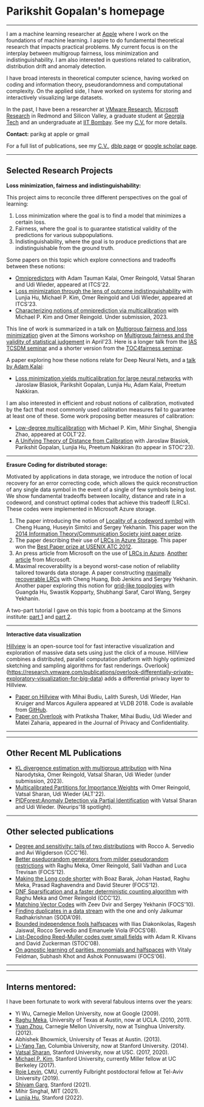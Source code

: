 # Parikshit Gopalan's homepage
---


I am a machine learning researcher at [Apple](https://machinelearning.apple.com/) where I work on the foundations of machine learning. I aspire to do fundamental theoretical research that impacts practical problems. My current focus is on the interplay between multigroup fairness, loss minimization and indistinguishability. I am also interested in questions related to calibration, distribution drift and anomaly detection. 

I have broad interests in theoretical computer science, having worked on coding and information theory, pseudorandomness and computational complexity. On the applied side, I have worked on systems for storing and interactively visualizing large datasets. 

In the past, I have been a researcher at [VMware Research](https://research.vmware.com/), [Microsoft Research](https://www.microsoft.com/en-us/research/) in Redmond and Silicon Valley, a graduate student at [Georgia Tech](https://aco.gatech.edu/) and an undergraduate at [IIT Bombay](https://www.cse.iitb.ac.in/). See my [C.V.](http://parikg.github.io/cv.pdf) for more details.

**Contact:** parikg at apple or gmail

For a full list of publications, see my [C.V.](http://parikg.github.io/cv.pdf), [dblp page](https://dblp.org/pid/16/1585.html) or [google scholar page](https://scholar.google.com/citations?user=fb2-dasAAAAJ&hl=en&oi=ao).

--- 

## Selected Research Projects


**Loss minimization, fairness and indistinguishability:**

This project aims to reconcile three different perspectives on the goal of learning:
1. Loss minimization where the goal is to find a model that minimizes a certain loss.
2. Fairness, where the goal is to guarantee statistical validity of the predictions for various subpopulations.
3. Indistinguishability, where the goal is to produce predictions that are indistinguishable from the ground truth. 

Some papers on this topic which explore connections and tradeoffs between these notions:
- [Omnipredictors](https://arxiv.org/abs/2109.05389) with Adam Tauman Kalai, Omer Reingold, Vatsal Sharan and Udi Wieder, appeared at ITCS'22.
- [Loss minimization through the lens of outcome indistinguishability](https://arxiv.org/abs/2210.08649) with Lunjia Hu, Michael P. Kim, Omer Reingold and Udi Wieder, appeared at ITCS'23.
- [Characterizing notions of omniprediction via multicalibration](https://arxiv.org/abs/2302.06726) with Michael P. Kim and Omer Reingold. Under submission, 2023.

This line of work is summarized in a talk  on [Multigroup fairness and loss minimization](https://www.youtube.com/live/9CnttO0rd0c?feature=share) given at the Simons workshop on [Multigroup fairness and the validity of statistical judgement](https://simons.berkeley.edu/workshops/multigroup-fairness-validity-statistical-judgment) in April'23. Here is a longer talk from the [IAS TCSDM seminar](https://youtu.be/fUO7Mdew8Fk) and a shorter version from the [TOC4fairness seminar](https://youtu.be/fwwNfdLCsNs). 


A paper exploring how these notions relate for Deep Neural Nets, and a [talk by Adam Kalai](https://www.youtube.com/live/WJfIOfAZu9g?feature=share):
- [Loss minimization yields multicalibration for large neural networks](https://arxiv.org/abs/2304.09424) with Jaroslaw Blasiok, Parikshit Gopalan, Lunjia Hu, Adam Kalai, Preetum Nakkiran.

I am also interested in efficient and robust notions of calibration, motivated by the fact that most commonly used calibration measures fail to guarantee at least one of these. Some work proposing better measures of calibration:
- [Low-degree multicalibration](https://arxiv.org/abs/2203.01255) with Michael P. Kim, Mihir Singhal, Shengjia Zhao, appeared at COLT'22. 
- [A Unifying Theory of Distance from Calibration](https://arxiv.org/abs/2211.16886) with Jaroslaw Blasiok, Parikshit Gopalan, Lunjia Hu, Preetum Nakkiran (to appear in STOC'23).



---

**Erasure Coding for distributed storage:**

Motivated by applications in data storage, we introduce the notion of local recovery for an error correcting code, which allows the quick reconstruction of any single data symbol in the event of a single of few symbols being lost. We show fundamental tradeoffs between locality, distance and rate in a codeword, and construct optimal codes that achieve this tradeoff (LRCs). These codes were implemented in Microsoft Azure storage. 
1. The paper introducing the notion of [Locality of a codeword symbol](https://arxiv.org/abs/1106.3625) with Cheng Huang, Huseyin Simitci and Sergey Yekhanin. This paper won the [2014 Information Theory/Communication Society joint paper prize](https://www.itsoc.org/honors/comsoc-information-theory-joint-paper-award).
2. The paper describing their use of [LRCs in Azure Storage](https://www.usenix.org/system/files/conference/atc12/atc12-final181_0.pdf). This paper won the [Best Paper prize at USENIX ATC 2012](https://www.usenix.org/conference/atc12/technical-sessions).
3. An press article from Microsoft on the use of [LRCs in Azure](https://www.microsoft.com/en-us/research/blog/better-way-store-data/). [Another article](https://www.microsoft.com/en-us/research/blog/the-code-that-no-one-in-the-cloud-can-live-without/) from Microsoft.
4. Maximal recoverability is a beyond worst-case notion of reliability tailored towards data storage. A paper constructing [maximally recoverable LRCs](https://arxiv.org/abs/1307.4150?context=cs) with Cheng Huang, Bob Jenkins and Sergey Yekhanin. Another paper exploring this notion for [grid-like topologies](https://arxiv.org/abs/1605.05412) with Guangda Hu, Swastik Kopparty, Shubhangi Saraf, Carol Wang, Sergey Yekhanin.

A two-part tutorial I gave on this topic from a bootcamp at the Simons institute: [part 1](https://youtu.be/-UvC5YxYprs) and [part 2](https://youtu.be/knsbJO7yf70).

---

**Interactive data visualization**

[Hillview](https://research.vmware.com/projects/hillview) is an open-source tool for fast interactive visualization and exploration of massive data sets using just the click of a mouse. HillView combines a distributed, parallel computation platform with highly optimized sketching and sampling algorithms for fast renderings. Overlook](https://research.vmware.com/publications/overlook-differentially-private-exploratory-visualization-for-big-data) adds a differential privacy layer to Hillview. 
- [Paper on Hillview](https://arxiv.org/abs/1907.04827) with Mihai Budiu, Lalith Suresh, Udi Wieder, Han Kruiger and Marcos Aguilera appeared at VLDB 2018.
Code is available from [GitHub](https://github.com/vmware/hillview). 
- [Paper on Overlook](https://arxiv.org/abs/2006.12018) with Pratiksha Thaker, Mihai Budiu, Udi Wieder and Matei Zaharia, appeared in the Journal of Privacy and Confidentiality. 

---
---


## Other Recent ML Publications

- [KL divergence estimation with multigroup attribution](https://arxiv.org/abs/2202.13576) with Nina Narodytska, Omer Reingold, Vatsal Sharan, Udi Wieder (under submission, 2023).
- [Multicalibrated Partitions for Importance Weights](https://arxiv.org/abs/2103.05853) with Omer Reingold, Vatsal Sharan, Udi Wieder (ALT'22).
- [PIDForest:Anomaly Detection via Partial Identification](https://arxiv.org/abs/1912.03582) with Vatsal Sharan and Udi Wieder. (Neurips'18 spotlight).

--- 

## Other selected publications

- [Degree and sensitivity: tails of two distributions](https://arxiv.org/abs/1604.07432) with Rocco A. Servedio and Avi Wigderson (CCC'16).
- [Better pseduorandom generators from milder pseudorandom restrictions](https://arxiv.org/abs/1210.0049) with Raghu Meka, Omer Reingold, Salil Vadhan
  and Luca Trevisan (FOCS'12). 
- [Making the Long code shorter](https://arxiv.org/abs/1111.0405v1) with Boaz Barak, Johan Hastad, Raghu Meka, Prasad Raghavendra and David Steurer (FOCS'12).
- [DNF Sparsification and a faster deterministic counting algorithm](https://arxiv.org/abs/1205.3534) with Raghu Meka and Omer Reingold (CCC'12).
- [Matching Vector Codes](https://oar.princeton.edu/bitstream/88435/pr1kv6j/1/MatchingVectorCodes.pdf) with Zeev Dvir and Sergey Yekhanin (FOCS'10).
- [Finding duplicates in a data stream](https://dl.acm.org/doi/10.5555/1496770.1496815) with the one and only Jaikumar Radhakrishnan (SODA'09).
- [Bounded independence fools halfspaces](https://arxiv.org/abs/0902.3757) with Ilias Diakonikolas, Ragesh Jaiswal, Rocco Servedio and Emanuele Viola (FOCS'08).
- [List-Decoding Reed-Muller codes over small fields](https://www.cs.utexas.edu/~klivans/rm.pdf) with Adam R. Klivans and David Zuckerman (STOC'08).
- [On agnostic learning of parities, monomials and halfspaces](https://cs.nyu.edu/~khot/papers/hs-parity-monomial_SIAM.pdf) with Vitaly Feldman, Subhash Khot and Ashok Ponnuswami (FOCS'06).  

---
---

## Interns mentored: 

I have been fortunate to work with several fabulous interns over the years:
- Yi Wu, Carnegie Mellon University, now at Google (2009).
- [Raghu Meka](https://hackmd.io/@raghum/index), University of Texas at Austin, now at UCLA. (2010, 2011).
- [Yuan Zhou](https://yuanz.web.illinois.edu/), Carnegie Mellon University, now at Tsinghua University. (2012).
- Abhishek Bhowmick, University of Texas at Austin. (2013).
- [Li-Yang Tan](http://theory.stanford.edu/~liyang/), Columbia University, now at Stanford University. (2014).
- [Vatsal Sharan](https://vatsalsharan.github.io/), Stanford University, now at USC. (2017, 2020).
- [Michael P. Kim](https://cs.stanford.edu/~mpkim/), Stanford University, currently Miller fellow at UC Berkeley (2017).
- [Roie Levin](https://roielevin.com/), CMU, currently Fulbright postdoctoral fellow at Tel-Aviv University (2019).
- [Shivam Garg](https://cs.stanford.edu/people/shivamg/), Stanford (2021).
- Mihir Singhal, MIT (2021).
- [Lunjia Hu](https://sites.google.com/stanford.edu/lunjia), Stanford (2022).
